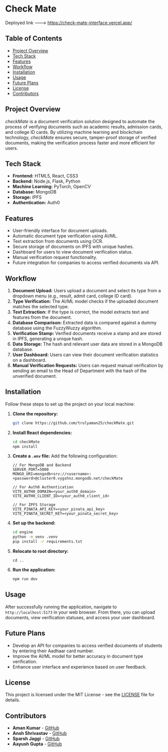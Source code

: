 
# Check Mate
Deployed link ---> https://check-mate-interface.vercel.app/

## Table of Contents
- [Project Overview](#project-overview)
- [Tech Stack](#tech-stack)
- [Features](#features)
- [Workflow](#workflow)
- [Installation](#installation)
- [Usage](#usage)
- [Future Plans](#future-plans)
- [License](#license)
- [Contributors](#contributors)


## Project Overview
*checkMate* is a document verification solution designed to automate the process of verifying documents such as academic results, admission cards, and college ID cards. By utilizing machine learning and blockchain technology, *checkMate* ensures secure, tamper-proof storage of verified documents, making the verification process faster and more efficient for users.

## Tech Stack
- **Frontend:** HTML5, React, CSS3
- **Backend:** Node.js, Flask, Python
- **Machine Learning:** PyTorch, OpenCV
- **Database:** MongoDB
- **Storage:** IPFS
- **Authentication:** Auth0

## Features
- User-friendly interface for document uploads.
- Automatic document type verification using AI/ML.
- Text extraction from documents using OCR.
- Secure storage of documents on IPFS with unique hashes.
- Dashboard for users to view document verification status.
- Manual verification request functionality.
- Future integration for companies to access verified documents via API.

## Workflow
1. **Document Upload:** Users upload a document and select its type from a dropdown menu (e.g., result, admit card, college ID card).
2. **Type Verification:** The AI/ML model checks if the uploaded document matches the selected type.
3. **Text Extraction:** If the type is correct, the model extracts text and features from the document.
4. **Database Comparison:** Extracted data is compared against a dummy database using the FuzzyWuzzy algorithm.
5. **Verification Stamp:** Verified documents receive a stamp and are stored in IPFS, generating a unique hash.
6. **Data Storage:** The hash and relevant user data are stored in a MongoDB database.
7. **User Dashboard:** Users can view their document verification statistics on a dashboard.
8. **Manual Verification Requests:** Users can request manual verification by sending an email to the Head of Department with the hash of the unverified document.

## Installation
Follow these steps to set up the project on your local machine:

1. **Clone the repository:**
   ```bash
   git clone https://github.com/trulyaman25/checkMate.git
   ```

2. **Install React dependencies:**
   ```bash
   cd checkMate
   npm install
   ```

3. **Create a `.env` file:** Add the following configuration:
   ```plaintext
   // For MongoDB and Backend
   SERVER_PORT=5000
   MONGO_URI=mongodb+srv://<username>:<password>@cluster0.vygshnz.mongodb.net/checkMate

   // For Auth0 Authentication
   VITE_AUTH0_DOMAIN=<your_auth0_domain>
   VITE_AUTH0_CLIENT_ID=<your_auth0_client_id>

   // For IPFS Storage
   VITE_PINATA_API_KEY=<your_pinata_api_key>
   VITE_PINATA_SECRET_KEY=<your_pinata_secret_key>
   ```

4. **Set up the backend:**
   ```bash
   cd engine
   python -m venv .venv
   pip install -r requirements.txt
   ```

5. **Relocate to root directory:**
   ```
   cd ..
   ```

5. **Run the application:**
   ```bash
   npm run dev
   ```

## Usage
After successfully running the application, navigate to `http://localhost:5173` in your web browser. From there, you can upload documents, view verification statuses, and access your user dashboard.

## Future Plans
- Develop an API for companies to access verified documents of students by entering their Aadhaar card number.
- Improve the AI/ML model for better accuracy in document type verification.
- Enhance user interface and experience based on user feedback.

## License
This project is licensed under the MIT License - see the [LICENSE](LICENSE) file for details.

## Contributors
- **Aman Kumar** - [GitHub](https://github.com/trulyaman25)
- **Ansh Shrivastav** - [GitHub](https://github.com/ansh-d23)
- **Sparsh Jaggi** - [GitHub](https://github.com/sparshjaggi07)
- **Aayush Gupta** - [GitHub](https://github.com/aayush2761)